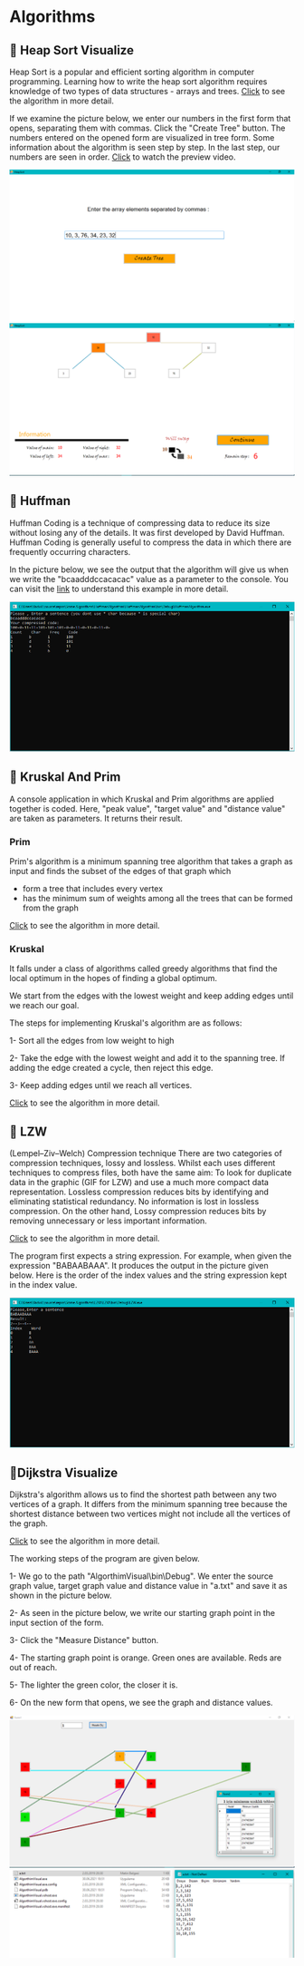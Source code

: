 # Algorithms

## 🚀 Heap Sort Visualize

Heap Sort is a popular and efficient sorting algorithm in computer programming. Learning how to write the heap sort algorithm requires knowledge of two types of data structures - arrays and trees.
[Click](https://www.programiz.com/dsa/heap-sort) to see the algorithm in more detail.

If we examine the picture below, we enter our numbers in the first form that opens, separating them with commas. Click the "Create Tree" button.
The numbers entered on the opened form are visualized in tree form. Some information about the algorithm is seen step by step.
In the last step, our numbers are seen in order. [Click](https://vimeo.com/569417709) to watch the preview video.

<div>
<img src="Read Me Images/2.png" >
<img src="Read Me Images/3.png" >
</div>


## 🚀 Huffman

Huffman Coding is a technique of compressing data to reduce its size without losing any of the details. 
It was first developed by David Huffman.  Huffman Coding is generally useful to compress the data in which there are frequently occurring characters.

In the picture below, we see the output that the algorithm will give us when we write the "bcaadddccacacac" value as a parameter to the console. 
You can visit the [link](https://www.programiz.com/dsa/huffman-coding) to understand this example in more detail.

<div>
<img src="Read Me Images/1.png" >
</div>


## 🚀 Kruskal And Prim

A console application in which Kruskal and Prim algorithms are applied together is coded. Here, "peak value", "target value" and "distance value" are taken as parameters. It returns their result.

### Prim

Prim's algorithm is a minimum spanning tree algorithm that takes a graph as input and finds the subset of the edges of that graph which
- form a tree that includes every vertex
- has the minimum sum of weights among all the trees that can be formed from the graph

[Click](https://www.programiz.com/dsa/prim-algorithm) to see the algorithm in more detail.

### Kruskal
It falls under a class of algorithms called greedy algorithms that find the local optimum in the hopes of finding a global optimum.

We start from the edges with the lowest weight and keep adding edges until we reach our goal.

The steps for implementing Kruskal's algorithm are as follows:

1- Sort all the edges from low weight to high

2- Take the edge with the lowest weight and add it to the spanning tree. If adding the edge created a cycle, then reject this edge.

3- Keep adding edges until we reach all vertices.

[Click](https://www.programiz.com/dsa/kruskal-algorithm) to see the algorithm in more detail.


## 🚀 LZW

(Lempel–Ziv–Welch) Compression technique
There are two categories of compression techniques, lossy and lossless. Whilst each uses different techniques to compress files, both have the same aim: To look for duplicate data in the graphic (GIF for LZW) and use a much more compact data representation. Lossless compression reduces bits by identifying and eliminating statistical redundancy. No information is lost in lossless compression. On the other hand, Lossy compression reduces bits by removing unnecessary or less important information.

[Click](https://www.geeksforgeeks.org/lzw-lempel-ziv-welch-compression-technique/) to see the algorithm in more detail.

The program first expects a string expression. For example, when given the expression "BABAABAAA". It produces the output in the picture given below. Here is the order of the index values and the string expression kept in the index value.
<div>
<img src="Read Me Images/4.png" >
</div>

## 🚀Dijkstra  Visualize

Dijkstra's algorithm allows us to find the shortest path between any two vertices of a graph.
It differs from the minimum spanning tree because the shortest distance between two vertices might not include all the vertices of the graph.

[Click](https://www.programiz.com/dsa/dijkstra-algorithm) to see the algorithm in more detail.

The working steps of the program are given below.

1- We go to the path "AlgorthimVisual\bin\Debug". We enter the source graph value, target graph value and distance value in "a.txt" and save it as shown in the picture below.

2- As seen in the picture below, we write our starting graph point in the input section of the form.

3- Click the "Measure Distance" button.

4- The starting graph point is orange. Green ones are available. Reds are out of reach.

5- The lighter the green color, the closer it is.

6- On the new form that opens, we see the graph and distance values.

<div>
<img src="Read Me Images/5.png" >
<img src="Read Me Images/6.png" >
</div>

